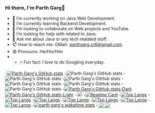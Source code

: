 ### Hi there, I'm Parth Garg👋
- 🔭 I’m currently working on Java Web Development.
- 🌱 I’m currently learning Backend Development.
- 👯 I’m looking to collaborate on Web projects and YouTube.
- 🤔 I’m looking for help with related to Java.
- 💬 Ask me about Java or any tech realated stuff.
- 📫 How to reach me: GMail- parthgarg.cr6@gmail.com
- 😄 Pronouns: He/His/Him
- - ⚡ Fun fact: I love to do Googling everyday.

-[![Parth Garg's GitHub stats](https://github-readme-stats.vercel.app/api?username=parth2609)](https://github.com/parth2609/github-readme-stats)
-![Parth Garg's GitHub stats](https://github-readme-stats.vercel.app/api?username=parth2609&hide=contribs,prs)
-![Parth Garg's GitHub stats](https://github-readme-stats.vercel.app/api?username=parth2609&count_private=true)
-![Parth Garg's GitHub stats](https://github-readme-stats.vercel.app/api?username=parth2609&show_icons=true)
-![Parth Garg's GitHub stats](https://github-readme-stats.vercel.app/api?username=parth2609&show_icons=true&theme=radical)
-![Parth Garg's GitHub stats](https://github-readme-stats.vercel.app/api?username=parth2609&show_icons=true&theme=transparent)
-![Parth Garg's GitHub stats](https://github-readme-stats.vercel.app/api?username=parth2609&show_icons=true&bg_color=00000000)
-[![Parth Garg's GitHub stats-Dark](https://github-readme-stats.vercel.app/api?username=parth2609&show_icons=true&theme=dark#gh-dark-mode-only)](https://github.com/parth2609/github-readme-stats#gh-dark-mode-only)
[![Parth Garg's GitHub stats-Light](https://github-readme-stats.vercel.app/api?username=parth2609&show_icons=true&theme=default#gh-light-mode-only)](https://github.com/parth2609/github-readme-stats#gh-light-mode-only)
-<picture>
<source
  srcset="https://github-readme-stats.vercel.app/api?username=parth2609&show_icons=true&theme=dark"
  media="(prefers-color-scheme: dark)"
/>
<source
  srcset="https://github-readme-stats.vercel.app/api?username=parth2609&show_icons=true"
  media="(prefers-color-scheme: light), (prefers-color-scheme: no-preference)"
/>
<img src="https://github-readme-stats.vercel.app/api?username=parth2609&show_icons=true" />
</picture>
-[![Readme Card](https://github-readme-stats.vercel.app/api/pin/?username=parth2609&repo=github-readme-stats)](https://github.com/parth2609/github-readme-stats)
-[![Top Langs](https://github-readme-stats.vercel.app/api/top-langs/?username=parth2609)](https://github.com/parth2609/github-readme-stats)
-[![Top Langs](https://github-readme-stats.vercel.app/api/top-langs/?username=parth2609&size_weight=0.5&count_weight=0.5)](https://github.com/parth2609/github-readme-stats)
-[![Top Langs](https://github-readme-stats.vercel.app/api/top-langs/?username=parth2609&exclude_repo=github-readme-stats,parth2609.github.io)](https://github.com/parth2609/github-readme-stats)
-[![Top Langs](https://github-readme-stats.vercel.app/api/top-langs/?username=parth2609&hide=javascript,html)](https://github.com/parth2609/github-readme-stats)
-[![Top Langs](https://github-readme-stats.vercel.app/api/top-langs/?username=parth2609&langs_count=8)](https://github.com/parth2609/github-readme-stats)
-[![Top Langs](https://github-readme-stats.vercel.app/api/top-langs/?username=parth2609&layout=compact)](https://github.com/parth2609/github-readme-stats)
-[![Top Langs](https://github-readme-stats.vercel.app/api/top-langs/?username=parth2609&hide_progress=true)](https://github.com/parth2609/github-readme-stats)
-[![parth garg's wakatime stats](https://github-readme-stats.vercel.app/api/wakatime?username=parth2609)](https://github.com/parth2609/github-readme-stats)
-<a href="https://github.com/parth2609/github-readme-stats">
  <img align="center" src="https://github-readme-stats.vercel.app/api/pin/?username=parth2609&repo=github-readme-stats" />
</a>
<a href="https://github.com/parth2609/convoychat">
  <img align="center" src="https://github-readme-stats.vercel.app/api/pin/?username=parth2609&repo=convoychat" />
</a>
